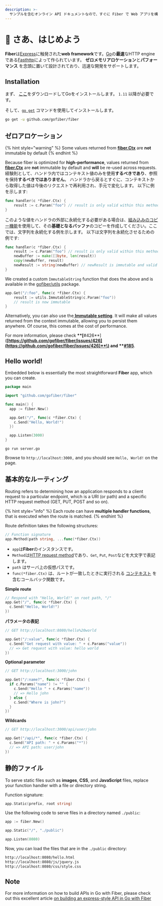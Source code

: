 ```yaml
---
description: >-
  サンプルを含むオンライン API ドキュメントなので、すぐに Fiber で Web アプリを構築できます。
---
```


# 📖 さあ、はじめよう

**Fiber**は[Express](https://github.com/expressjs/express)に触発された**web framework**です。[Go](https://golang.org/doc/)の**最速**なHTTP engineである[Fasthttp](https://github.com/valyala/fasthttp)によって作られています。 **ゼロメモリアロケーション**と**パフォーマンス** を念頭に置いて設計されており、迅速な開発をサポートします。

## Installation

まず、 [ここ](https://golang.org/dl/)をダウンロードしてGoをインストールします。 `1.11` 以降が必要です。

そして、[`go get`](https://golang.org/cmd/go/#hdr-Add_dependencies_to_current_module_and_install_them) コマンドを使用してインストールします。

```bash
go get -u github.com/gofiber/fiber
```

## ゼロアロケーション

{% hint style="warning" %}
Some values returned from [**fiber.Ctx**](ctx.md) are **not** immutable by default
{% endhint %}

Because fiber is optimized for  **high-performance**, values returned from [**fiber.Ctx**](ctx.md) are **not** immutable by default and **will** be re-used across requests. 経験則として、ハンドラ内ではコンテキスト値のみを使用**するべきであり**、参照を保持**するべきではありません**。 ハンドラから戻るとすぐに、コンテキストから取得した値は今後のリクエストで再利用され、手元で変化します。 以下に例を示します:

```go
func handler(c *fiber.Ctx) {
    result := c.Param("foo") // result is only valid within this method
}
```

このような値をハンドラの外部に永続化する必要がある場合は、[組み込みのコピー機能](https://golang.org/pkg/builtin/#copy)を使用して、その**基礎となるバッファ**のコピーを作成してください。ここでは、文字列を永続化する例を示します。 以下は文字列を永続化させるための例です:

```go
func handler(c *fiber.Ctx) {
    result := c.Param("foo") // result is only valid within this method
    newBuffer := make([]byte, len(result))
    copy(newBuffer, result)
    newResult := string(newBuffer) // newResult is immutable and valid forever
}
```

We created a custom `ImmutableString` function that does the above and is available in the [gofiber/utils](https://github.com/gofiber/utils) package.

```go
app.Get("/:foo", func(c *fiber.Ctx) {
    result := utils.ImmutableString(c.Param("foo")) 
    // result is now immutable
}
```

Alternatively, you can also use the[ **Immutable setting**](app.md#settings). It will make all values returned from the context immutable, allowing you to persist them anywhere. Of course, this comes at the cost of performance.

For more information, please check **\*\*\[**\#426**\]\(**[https://github.com/gofiber/fiber/issues/426](https://github.com/gofiber/fiber/issues/426)**\) and \*\***[**\#185**](https://github.com/gofiber/fiber/issues/185).

## Hello world!

Embedded below is essentially the most straightforward **Fiber** app, which you can create.

```go
package main

import "github.com/gofiber/fiber"

func main() {
  app := fiber.New()

  app.Get("/", func(c *fiber.Ctx) {
    c.Send("Hello, World!")
  })

  app.Listen(3000)
}
```

```text
go run server.go
```

Browse to `http://localhost:3000,` and you should see `Hello, World!` on the page.

## 基本的なルーティング

Routing refers to determining how an application responds to a client request to a particular endpoint, which is a URI \(or path\) and a specific HTTP request method \(GET, PUT, POST and so on\).

{% hint style="info" %}
Each route can have **multiple handler functions**, that is executed when the route is matched.
{% endhint %}

Route definition takes the following structures:

```go
// Function signature
app.Method(path string, ...func(*fiber.Ctx))
```

* `app`は**Fiber**のインスタンスです。
* `Method`は[HTTP request method](https://fiber.wiki/application#methods)であり、`Get`, `Put`, `Post`などを大文字で表記します。
* `path` はサーバ上の仮想パスです。
* `func(*fiber.Ctx)` は、ルートが一致したときに実行される [コンテキスト](https://fiber.wiki/context) を含むコールバック関数です。

**Simple route**

```go
// Respond with "Hello, World!" on root path, "/"
app.Get("/", func(c *fiber.Ctx) {
  c.Send("Hello, World!")
})
```

**パラメータの表記**

```go
// GET http://localhost:8080/hello%20world

app.Get("/:value", func(c *fiber.Ctx) {
  c.Send("Get request with value: " + c.Params("value"))
  // => Get request with value: hello world
})
```

**Optional parameter**

```go
// GET http://localhost:3000/john

app.Get("/:name?", func(c *fiber.Ctx) {
  if c.Params("name") != "" {
    c.Send("Hello " + c.Params("name"))
    // => Hello john
  } else {
    c.Send("Where is john?")
  }
})
```

**Wildcards**

```go
// GET http://localhost:3000/api/user/john

app.Get("/api/*", func(c *fiber.Ctx) {
  c.Send("API path: " + c.Params("*"))
  // => API path: user/john
})
```

## 静的ファイル

To serve static files such as **images**, **CSS**, and **JavaScript** files, replace your function handler with a file or directory string.

Function signature:

```go
app.Static(prefix, root string)
```

Use the following code to serve files in a directory named `./public`:

```go
app := fiber.New()

app.Static("/", "./public") 

app.Listen(8080)
```

Now, you can load the files that are in the `./public` directory:

```bash
http://localhost:8080/hello.html
http://localhost:8080/js/jquery.js
http://localhost:8080/css/style.css
```

## Note

For more information on how to build APIs in Go with Fiber, please check out this excellent article [on building an express-style API in Go with Fiber](https://blog.logrocket.com/express-style-api-go-fiber/)

